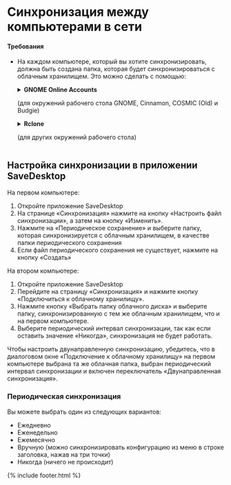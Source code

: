
# Синхронизация между компьютерами в сети
#### Требования
- На каждом компьютере, который вы хотите синхронизировать, должна быть создана папка, которая будет синхронизироваться с облачным хранилищем. Это можно сделать с помощью:

  <details>
      <summary>
        <b>GNOME Online Accounts</b>
        <p>(для окружений рабочего стола GNOME, Cinnamon, COSMIC (Old) и Budgie)</p>
      </summary>

    - Откройте настройки GNOME
    - Перейдите в раздел «Сетевые учетные записи» и выберите свой облачный сервис

      <img src="https://raw.githubusercontent.com/vikdevelop/SaveDesktop/webpage/wiki/synchronization/screenshots/OnlineAccounts_en.png">
      
  </details> 

  <details>
    <summary><b>Rclone</b><p>(для других окружений рабочего стола)</p></summary>
    <ul>
      <li>Установка Rclone</li>
      <pre><code>sudo -v ; curl https://rclone.org/install.sh | sudo bash</code></pre>
      <li>Настройте Rclone с помощью этой команды, которая создаст папку облачного диска, настроит Rclone и смонтирует папку
      <pre><code>mkdir -p ~/Downloads/SaveDesktop/rclone_drive &amp;&amp; rclone config create savedesktop your-cloud-drive-service &amp;&amp; nohup rclone mount savedesktop: ~/Downloads/SaveDesktop/rclone_drive --vfs-cache-mode writes &amp; echo "Диск успешно смонтирован"</code></pre>
      <p>* Вместо <code>your-cloud-drive-service</code> используйте название вашего облачного сервиса, например <code>drive</code> (для Google Drive), <code>onedrive</code>, <code>dropbox</code> и т. д.</p></li>
    </ul>
  </details>
  
## Настройка синхронизации в приложении SaveDesktop
На первом компьютере:
1. Откройте приложение SaveDesktop
2. На странице «Синхронизация» нажмите на кнопку «Настроить файл синхронизации», а затем на кнопку «Изменить».
3. Нажмите на «Периодическое сохранение» и выберите папку, которая синхронизируется с облачным хранилищем, в качестве папки периодического сохранения
4. Если файл периодического сохранения не существует, нажмите на кнопку «Создать»

На втором компьютере:
1. Откройте приложение SaveDesktop
2. Перейдите на страницу «Синхронизация» и нажмите кнопку «Подключиться к облачному хранилищу».
3. Нажмите кнопку «Выбрать папку облачного диска» и выберите папку, синхронизированную с тем же облачным хранилищем, что и на первом компьютере.
4. Выберите периодический интервал синхронизации, так как если оставить значение «Никогда», синхронизация не будет работать.

Чтобы настроить двунаправленную синхронизацию, убедитесь, что в диалоговом окне «Подключение к облачному хранилищу» на первом компьютере выбрана та же облачная папка, выбран периодический интервал синхронизации и включен переключатель «Двунаправленная синхронизация».

### Периодическая синхронизация
Вы можете выбрать один из следующих вариантов:
- Ежедневно
- Еженедельно
- Ежемесячно
- Вручную (можно синхронизировать конфигурацию из меню в строке заголовка, нажав на три точки)
- Никогда (ничего не происходит)

{% include footer.html %}

